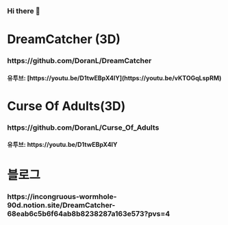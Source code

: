 ### Hi there 👋
<H1>DreamCatcher (3D)</H1>
<H3>https://github.com/DoranL/DreamCatcher</H3>
<H4>유투브: [https://youtu.be/D1twEBpX4lY](https://youtu.be/vKTOGqLspRM)</H4>
<H1>Curse Of Adults(3D)</H1>
<H3>https://github.com/DoranL/Curse_Of_Adults</H3>
<H4>유투브: https://youtu.be/D1twEBpX4lY</H4>
<H1>블로그</H1>
<H3>https://incongruous-wormhole-90d.notion.site/DreamCatcher-68eab6c5b6f64ab8b8238287a163e573?pvs=4</H3>
<!--
**DoranL/DoranL** is a ✨ _special_ ✨ repository because its `README.md` (this file) appears on your GitHub profile.

Here are some ideas to get you started:

- 🔭 I’m currently working on ...
- 🌱 I’m currently learning ...
- 👯 I’m looking to collaborate on ...
- 🤔 I’m looking for help with ...
- 💬 Ask me about ...
- 📫 How to reach me: ...
- 😄 Pronouns: ...
- ⚡ Fun fact: ...
-->
